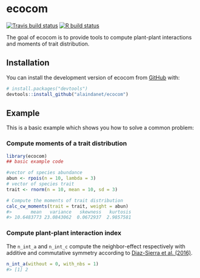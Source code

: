 
<!-- README.md is generated from README.Rmd. Please edit that file -->

# ecocom

<!-- badges: start -->

[![Travis build
status](https://travis-ci.com/alaindanet/ecocom.svg?branch=master)](https://travis-ci.com/alaindanet/ecocom)
[![R build
status](https://github.com/alaindanet/ecocom/workflows/R-CMD-check/badge.svg)](https://github.com/alaindanet/ecocom/actions)
<!-- badges: end -->

The goal of ecocom is to provide tools to compute plant-plant
interactions and moments of trait distribution.

## Installation

You can install the development version of ecocom from
[GitHub](https://github.com/) with:

``` r
# install.packages("devtools")
devtools::install_github("alaindanet/ecocom")
```

## Example

This is a basic example which shows you how to solve a common problem:

### Compute moments of a trait distribution

``` r
library(ecocom)
## basic example code

#vector of species abundance
abun <- rpois(n = 10, lambda = 3)
# vector of species trait
trait <- rnorm(n = 10, mean = 10, sd = 3)

# Compute the moments of trait distribution
calc_cw_moments(trait = trait, weight = abun)
#>       mean   variance   skewness   kurtosis 
#> 10.6483773 23.0843062  0.0672937  2.9857581
```

### Compute plant-plant interaction index

The `n_int_a` and `n_int_c` compute the neighbor-effect respectively
with additive and commutative symmetry according to [Diaz-Sierra et al.
(2016)](https://besjournals.onlinelibrary.wiley.com/doi/full/10.1111/2041-210X.12706).

``` r
n_int_a(without = 0, with_nbs = 1)
#> [1] 2
```
